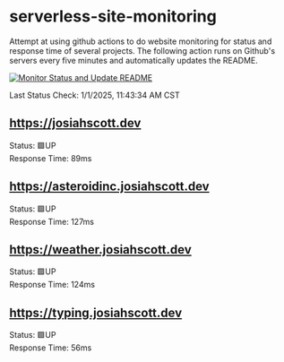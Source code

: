 # serverless-site-monitoring
Attempt at using github actions to do website monitoring for status and response time of several projects. The following action runs on Github's servers every five minutes and automatically updates the README.  

[![Monitor Status and Update README](https://github.com/JosiahSco/serverless-site-monitoring/actions/workflows/monitor.yaml/badge.svg)](https://github.com/JosiahSco/serverless-site-monitoring/actions/workflows/monitor.yaml)

Last Status Check: 1/1/2025, 11:43:34 AM CST

## https://josiahscott.dev
Status: 🟩UP  
Response Time: 89ms

## https://asteroidinc.josiahscott.dev
Status: 🟩UP  
Response Time: 127ms

## https://weather.josiahscott.dev
Status: 🟩UP  
Response Time: 124ms

## https://typing.josiahscott.dev
Status: 🟩UP  
Response Time: 56ms

